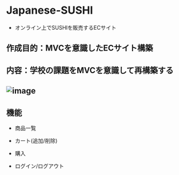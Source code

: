 # Japanese-SUSHI
- オンライン上でSUSHIを販売するECサイト   

## 作成目的：MVCを意識したECサイト構築

## 内容：学校の課題をMVCを意識して再構築する

## ![image](https://user-images.githubusercontent.com/96870513/198242691-835fe662-2fe0-4614-b917-d271ea9c3ccf.png)

## 機能

- 商品一覧

- カート(追加/削除)

- 購入

- ログイン/ログアウト
